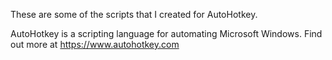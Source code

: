 These are some of the scripts that I created for AutoHotkey.

AutoHotkey is a scripting language for automating Microsoft Windows. Find out more at https://www.autohotkey.com
